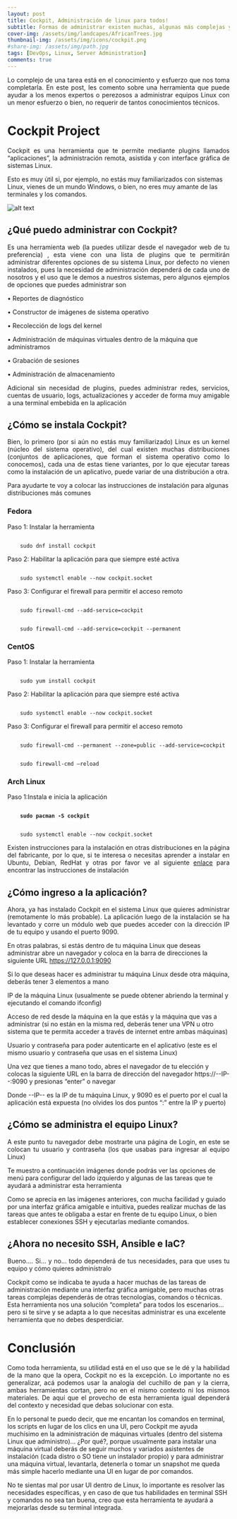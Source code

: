```yaml
---
layout: post
title: Cockpit, Administración de linux para todos!
subtitle: Formas de administrar existen muchas, algunas más complejas y profesionales, pero en determinadas circunstancias no se amerita tanta complejidad 
cover-img: /assets/img/landcapes/AfricanTrees.jpg
thumbnail-img: /assets/img/icons/cockpit.png
#share-img: /assets/img/path.jpg
tags: [DevOps, Linux, Server Administration]
comments: true
---
```


<p style='text-align: justify;'>
Lo complejo de una tarea está en el conocimiento y esfuerzo que nos toma completarla. En este post, les comento sobre una herramienta que puede ayudar a los menos expertos o perezosos a administrar equipos Linux con un menor esfuerzo o bien, no requerir de tantos conocimientos técnicos. 
</p>

# Cockpit Project
<p style='text-align: justify;'>
Cockpit es una herramienta que te permite mediante plugins llamados “aplicaciones”, la administración remota, asistida y con interface gráfica de sistemas Linux. 

Esto es muy útil si, por ejemplo, no estás muy familiarizados con sistemas Linux, vienes de un mundo Windows, o bien, no eres muy amante de las terminales y los comandos.  
</p>

![alt text](../assets/img/memes/GrandmaAdminister.png "Granma Linux")

## ¿Qué puedo administrar con Cockpit? 
<p style='text-align: justify;'>
Es una herramienta web (la puedes utilizar desde el navegador web de tu preferencia) , esta viene con una lista de plugins que te permitirán administrar diferentes opciones de su sistema Linux, por defecto no vienen instalados, pues la necesidad de administración dependerá de cada uno de nosotros y el uso que le demos a nuestros sistemas, pero algunos ejemplos de opciones que puedes administrar son 
</p>

• Reportes de diagnóstico 

• Constructor de imágenes de sistema operativo 

• Recolección de logs del kernel 

• Administración de máquinas virtuales dentro de la máquina que administramos 

• Grabación de sesiones 

• Administración de almacenamiento 

<p style='text-align: justify;'>
Adicional sin necesidad de plugins, puedes administrar redes, servicios, cuentas de usuario, logs, actualizaciones y acceder de forma muy amigable a una terminal embebida en la aplicación 
</p>

## ¿Cómo se instala Cockpit? 
<p style='text-align: justify;'>
Bien, lo primero (por si aún no estás muy familiarizado) Linux es un kernel (núcleo del sistema operativo), del cual existen muchas distribuciones (conjuntos de aplicaciones, que forman el sistema operativo como lo conocemos), cada una de estas tiene variantes, por lo que ejecutar tareas como la instalación de un aplicativo, puede variar de una distribución a otra. 

Para ayudarte te voy a colocar las instrucciones de instalación para algunas distribuciones más comunes 
</p>

### Fedora
Paso 1: Instalar la herramienta 
<pre><code>
    sudo dnf install cockpit 
</code></pre>
Paso 2: Habilitar la aplicación para que siempre esté activa 
<pre><code>
    sudo systemctl enable --now cockpit.socket 
</code></pre>
Paso 3: Configurar el firewall para permitir el acceso remoto 
<pre><code>
    sudo firewall-cmd --add-service=cockpit 
</code></pre>
<pre><code>
    sudo firewall-cmd --add-service=cockpit --permanent 
</code></pre>   

### CentOS
Paso 1: Instalar la herramienta 
<pre><code>
    sudo yum install cockpit 
</code></pre>  
Paso 2: Habilitar la aplicación para que siempre esté activa 
<pre><code>
    sudo systemctl enable --now cockpit.socket  
</code></pre>  
Paso 3: Configurar el firewall para permitir el acceso remoto 
<pre><code>
    sudo firewall-cmd --permanent --zone=public --add-service=cockpit 
</code></pre>  
<pre><code>
    sudo firewall-cmd –reload 
</code></pre>  
        

### Arch Linux
Paso 1:Instala e inicia la aplicación 
<pre><code>
    <b>sudo pacman -S cockpit</b> 
</code></pre>  
<pre><code>
    sudo systemctl enable --now cockpit.socket 
</code></pre>  

<p style='text-align: justify;'>
Existen instrucciones para la instalación en otras distribuciones en la página del fabricante, por lo que, si te interesa o necesitas aprender a instalar en Ubuntu, Debian, RedHat y otras por favor ve al siguiente <a href="https://cockpit-project.org/running.html">enlace</a> para encontrar las instrucciones de instalación 
</p>

## ¿Cómo ingreso a la aplicación? 
<p style='text-align: justify;'>
Ahora, ya has instalado Cockpit en el sistema Linux que quieres administrar (remotamente lo más probable). La aplicación luego de la instalación se ha levantado y corre un módulo web que puedes acceder con la dirección IP de tu equipo y usando el puerto 9090. 

En otras palabras, si estás dentro de tu máquina Linux que deseas administrar abre un navegador y coloca en la barra de direcciones la siguiente URL https://127.0.0.1:9090 

Si lo que deseas hacer es administrar tu máquina Linux desde otra máquina, deberás tener 3 elementos a mano 

IP de la máquina Linux (usualmente se puede obtener abriendo la terminal y ejecutando el comando ifconfig) 

Acceso de red desde la máquina en la que estás y la máquina que vas a administrar (si no están en la misma red, deberás tener una VPN u otro sistema que te permita acceder a través de internet entre ambas máquinas) 

Usuario y contraseña para poder autenticarte en el aplicativo (este es el mismo usuario y contraseña que usas en el sistema Linux) 

Una vez que tienes a mano todo, abres el navegador de tu elección y colocas la siguiente URL en la barra de dirección del navegador https://--IP--:9090 y presionas “enter” o navegar 

Donde --IP-- es la IP de tu máquina Linux, y 9090 es el puerto por el cual la aplicación está expuesta (no olvides los dos puntos “:” entre la IP y puerto) 
</p>

## ¿Cómo se administra el equipo Linux? 
<p style='text-align: justify;'>
A este punto tu navegador debe mostrarte una página de Login, en este se colocan tu usuario y contraseña (los que usabas para ingresar al equipo Linux) 

Te muestro a continuación imágenes donde podrás ver las opciones de menú para configurar del lado izquierdo y algunas de las tareas que te ayudará a administrar esta herramienta   

Como se aprecia en las imágenes anteriores, con mucha facilidad y guiado por una interfaz gráfica amigable e intuitiva, puedes realizar muchas de las tareas que antes te obligaba a estar en frente de tu equipo Linux, o bien establecer conexiones SSH y ejecutarlas mediante comandos. 
</p>

## ¿Ahora no necesito SSH, Ansible e IaC? 
<p style='text-align: justify;'>
Bueno…. Si… y no… todo dependerá de tus necesidades, para que uses tu equipo y cómo quieres adminístralo 

Cockpit como se indicaba te ayuda a hacer muchas de las tareas de administración mediante una interfaz gráfica amigable, pero muchas otras tareas complejas dependerás de otras tecnologías, comandos o técnicas. Esta herramienta nos una solución “completa” para todos los escenarios… pero si te sirve y se adapta a lo que necesitas administrar es una excelente herramienta que no debes desperdiciar. 
</p>

# Conclusión
<p style='text-align: justify;'>
Como toda herramienta, su utilidad está en el uso que se le dé y la habilidad de la mano que la opera, Cockpit no es la excepción. Lo importante no es generalizar, acá podemos usar la analogía del cuchillo de pan y la cierra, ambas herramientas cortan, pero no en el mismo contexto ni los mismos materiales. De aquí que el provecho de esta herramienta igual dependerá del contexto y necesidad que debas solucionar con esta. 

En lo personal te puedo decir, que me encantan los comandos en terminal, los scripts en lugar de los clics en una UI, pero Cockpit me ayuda muchísimo en la administración de máquinas virtuales (dentro del sistema Linux que administro)… ¿Por qué?, porque usualmente para instalar una máquina virtual deberás de seguir muchos y variados asistentes de instalación (cada distro o SO tiene un instalador propio) y para administrar una máquina virtual, levantarla, detenerla o tomar un snapshot me queda más simple hacerlo mediante una UI en lugar de por comandos. 

No te sientas mal por usar UI dentro de Linux, lo importante es resolver las necesidades específicas, y en caso de que tus habilidades en terminal SSH y comandos no sea tan buena, creo que esta herramienta te ayudará a mejorarlas desde su terminal integrada. 
</p>
